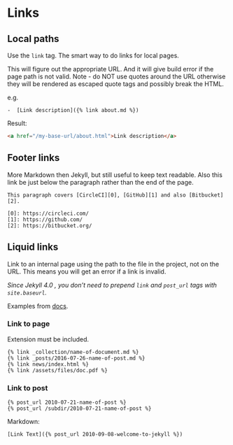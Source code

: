 # Links

## Local paths

Use the `link` tag. The smart way to do links for local pages. 

This will figure out the appropriate URL. And it will give build error if the page path is not valid.  Note - do NOT use quotes around the URL otherwise they will be rendered as escaped quote tags and possibly break the HTML.

e.g.

```
-  [Link description]({% link about.md %})
```

Result:

```html
<a href="/my-base-url/about.html">Link description</a>
```

## Footer links

More Markdown then Jekyll, but still useful to keep text readable. Also this link be just below the paragraph rather than the end of the page.

```
This paragraph covers [CircleCI][0], [GitHub][1] and also [Bitbucket][2].

[0]: https://circleci.com/
[1]: https://github.com/
[2]: https://bitbucket.org/
```

## Liquid links

Link to an internal page using the path to the file in the project, not on the URL. This means you will get an error if a link is invalid.

*Since Jekyll 4.0 , you don’t need to prepend `link` and `post_url` tags with `site.baseurl`.*


Examples from [docs](https://jekyllrb.com/docs/liquid/tags/).


### Link to page

Extension must be included.

```liquid
{% link _collection/name-of-document.md %}
{% link _posts/2016-07-26-name-of-post.md %}
{% link news/index.html %}
{% link /assets/files/doc.pdf %}
```


### Link to post


```liquid
{% post_url 2010-07-21-name-of-post %}
{% post_url /subdir/2010-07-21-name-of-post %}
```

Markdown:

```liquid
[Link Text]({% post_url 2010-09-08-welcome-to-jekyll %})
```
<!--stackedit_data:
eyJoaXN0b3J5IjpbLTEzMzA0NzcwNTFdfQ==
-->